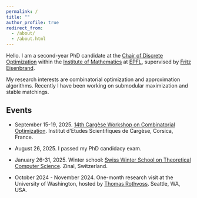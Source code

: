 ```yaml
---
permalink: /
title: ""
author_profile: true
redirect_from: 
  - /about/
  - /about.html
---
```


Hello. I am a second-year PhD candidate at the [Chair of Discrete Optimization](https://www.epfl.ch/labs/disopt/) within the [Institute of Mathematics](https://www.epfl.ch/schools/sb/research/math/) at [EPFL](https://www.epfl.ch/en/), supervised by [Fritz Eisenbrand](https://people.epfl.ch/friedrich.eisenbrand?lang=en).

My research interests are combinatorial optimization and approximation algorithms. 
Recently I have been working on submodular maximization and stable matchings. 

## Events

* September 15-19, 2025. [14th Cargèse Workshop on Combinatorial Optimization](https://www.cargese.org/2025/). Institut d'Etudes Scientifiques de Cargèse, Corsica, France.

* August 26, 2025. I passed my PhD candidacy exam.

* January 26-31, 2025. Winter school: [Swiss Winter School on Theoretical Computer Science](https://theory.epfl.ch/WinterSchool2025/). Zinal, Switzerland.

* October 2024 - November 2024. One-month research visit at the University of Washington, hosted by [Thomas Rothvoss](https://sites.math.washington.edu//~rothvoss/). Seattle, WA, USA.

<!-- * Jul 2022. Summer school: [Modern Trends in Combinatorial Optimization](https://archiveweb.epfl.ch/combo2022.epfl.ch/index.html%3Fp=8.html). Lausanne, Switzerland. -->